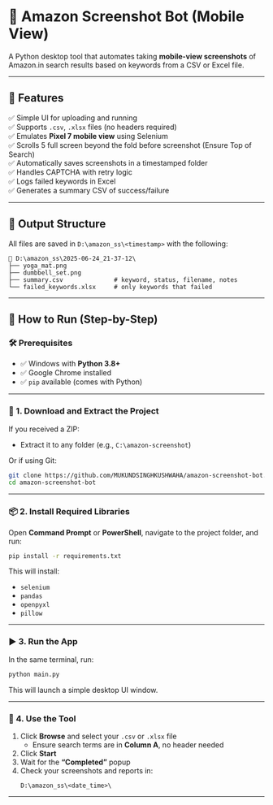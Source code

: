 
# 🛒 Amazon Screenshot Bot (Mobile View)

A Python desktop tool that automates taking **mobile-view screenshots** of Amazon.in search results based on keywords from a CSV or Excel file.

---

## 📸 Features

✅ Simple UI for uploading and running  
✅ Supports `.csv`, `.xlsx` files (no headers required)  
✅ Emulates **Pixel 7 mobile view** using Selenium  
✅ Scrolls 5 full screen beyond the fold before screenshot (Ensure Top of Search)  
✅ Automatically saves screenshots in a timestamped folder  
✅ Handles CAPTCHA with retry logic  
✅ Logs failed keywords in Excel  
✅ Generates a summary CSV of success/failure  

---

## 📁 Output Structure

All files are saved in `D:\amazon_ss\<timestamp>` with the following:

```
📂 D:\amazon_ss\2025-06-24_21-37-12\
├── yoga_mat.png
├── dumbbell_set.png
├── summary.csv              # keyword, status, filename, notes
└── failed_keywords.xlsx     # only keywords that failed
```

---

## 🚀 How to Run (Step-by-Step)

### 🛠️ Prerequisites

- ✅ Windows with **Python 3.8+**
- ✅ Google Chrome installed
- ✅ `pip` available (comes with Python)

---

### 📁 1. Download and Extract the Project

If you received a ZIP:
- Extract it to any folder (e.g., `C:\amazon-screenshot`)

Or if using Git:
```bash
git clone https://github.com/MUKUNDSINGHKUSHWAHA/amazon-screenshot-bot.git
cd amazon-screenshot-bot
```

---

### 📦 2. Install Required Libraries

Open **Command Prompt** or **PowerShell**, navigate to the project folder, and run:

```bash
pip install -r requirements.txt
```

This will install:
- `selenium`
- `pandas`
- `openpyxl`
- `pillow`


---

### ▶️ 3. Run the App

In the same terminal, run:

```bash
python main.py
```

This will launch a simple desktop UI window.

---

### 📂 4. Use the Tool

1. Click **Browse** and select your `.csv` or `.xlsx` file  
   - Ensure search terms are in **Column A**, no header needed  
2. Click **Start**  
3. Wait for the **“Completed”** popup  
4. Check your screenshots and reports in:  
   ```
   D:\amazon_ss\<date_time>\
   ```

---

 
